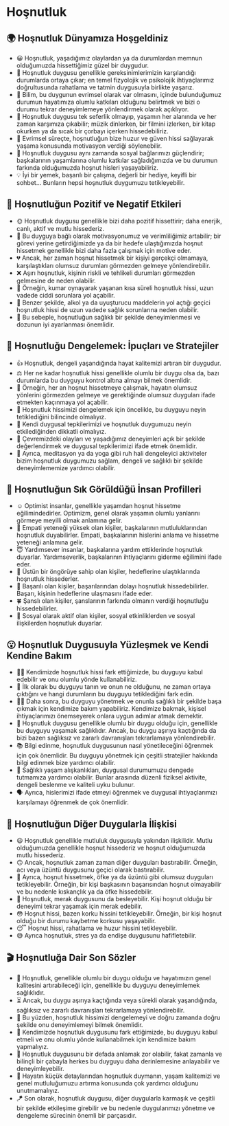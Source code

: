 # Hoşnutluk

## 🌍 Hoşnutluk Dünyamıza Hoşgeldiniz

* 😀 Hoşnutluk, yaşadığımız olaylardan ya da durumlardan memnun olduğumuzda hissettiğimiz güzel bir duygudur.
* 🌼 Hoşnutluk duygusu genellikle gereksinimlerimizin karşılandığı durumlarda ortaya çıkar; en temel fizyolojik ve psikolojik ihtiyaçlarımız doğrultusunda rahatlama ve tatmin duygusuyla birlikte yaşarız.
* 🧠 Bilim, bu duygunun evrimsel olarak var olmasını, içinde bulunduğumuz durumun hayatımıza olumlu katkıları olduğunu belirtmek ve bizi o durumu tekrar deneyimlemeye yönlendirmek olarak açıklıyor.
* 🔁 Hoşnutluk duygusu tek seferlik olmayıp, yaşamın her alanında ve her zaman karşımıza çıkabilir; müzik dinlerken, bir filmini izlerken, bir kitap okurken ya da sıcak bir çorbayı içerken hissedebiliriz.
* 🌳 Evrimsel süreçte, hoşnutluğun bize huzur ve güven hissi sağlayarak yaşama konusunda motivasyon verdiği söylenebilir.
* 💑 Hoşnutluk duygusu aynı zamanda sosyal bağlarımızı güçlendirir; başkalarının yaşamlarına olumlu katkılar sağladığımızda ve bu durumun farkında olduğumuzda hoşnut hisleri yaşayabiliriz.
* 💡 İyi bir yemek, başarılı bir çalışma, değerli bir hediye, keyifli bir sohbet... Bunların hepsi hoşnutluk duygumuzu tetikleyebilir.

## 💫 Hoşnutluğun Pozitif ve Negatif Etkileri

* 🌞 Hoşnutluk duygusu genellikle bizi daha pozitif hissettirir; daha enerjik, canlı, aktif ve mutlu hissederiz.
* 💪 Bu duyguya bağlı olarak motivasyonumuz ve verimliliğimiz artabilir; bir görevi yerine getirdiğimizde ya da bir hedefe ulaştığımızda hoşnut hissetmek genellikle bizi daha fazla çalışmak için motive eder.
* 💔 Ancak, her zaman hoşnut hissetmek bir kişiyi gerçekçi olmamaya, karşılaştıkları olumsuz durumları görmezden gelmeye yönlendirebilir.
* ❌ Aşırı hoşnutluk, kişinin riskli ve tehlikeli durumları görmezden gelmesine de neden olabilir.
* 🎲 Örneğin, kumar oynayarak yaşanan kısa süreli hoşnutluk hissi, uzun vadede ciddi sorunlara yol açabilir.
* 🍺 Benzer şekilde, alkol ya da uyuşturucu maddelerin yol açtığı geçici hoşnutluk hissi de uzun vadede sağlık sorunlarına neden olabilir.
* 🚧 Bu sebeple, hoşnutluğun sağlıklı bir şekilde deneyimlenmesi ve dozunun iyi ayarlanması önemlidir.

## 🚀 Hoşnutluğu Dengelemek: İpuçları ve Stratejiler

* 👍 Hoşnutluk, dengeli yaşandığında hayat kalitemizi artıran bir duygudur.
* ⚖ Her ne kadar hoşnutluk hissi genellikle olumlu bir duygu olsa da, bazı durumlarda bu duyguyu kontrol altına almayı bilmek önemlidir.
* 🤔 Örneğin, her an hoşnut hissetmeye çalışmak, hayatın olumsuz yönlerini görmezden gelmeye ve gerektiğinde olumsuz duyguları ifade etmekten kaçınmaya yol açabilir.
* 📌 Hoşnutluk hissimizi dengelemek için öncelikle, bu duyguyu neyin tetiklediğini bilincinde olmalıyız.
* 📝 Kendi duygusal tepkilerimizi ve hoşnutluk duygumuzu neyin etkilediğinden dikkatli olmalıyız.
* 💬 Çevremizdeki olayları ve yaşadığımız deneyimleri açık bir şekilde değerlendirmek ve duygusal tepkilerimizi ifade etmek önemlidir.
* 🙏 Ayrıca, meditasyon ya da yoga gibi ruh hali dengeleyici aktiviteler bizim hoşnutluk duygumuzu sağlam, dengeli ve sağlıklı bir şekilde deneyimlememize yardımcı olabilir.

## 🔎 Hoşnutluğun Sık Görüldüğü İnsan Profilleri

* ☺ Optimist insanlar, genellikle yaşamdan hoşnut hissetme eğilimindedirler. Optimizm, genel olarak yaşamın olumlu yanlarını görmeye meyilli olmak anlamına gelir.
* 🤗 Empati yeteneği yüksek olan kişiler, başkalarının mutluluklarından hoşnutluk duyabilirler. Empati, başkalarının hislerini anlama ve hissetme yeteneği anlamına gelir.
* 😇 Yardımsever insanlar, başkalarına yardım ettiklerinde hoşnutluk duyarlar. Yardımseverlik, başkalarının ihtiyaçlarını giderme eğilimini ifade eder.
* 🔮 Üstün bir öngörüye sahip olan kişiler, hedeflerine ulaştıklarında hoşnutluk hissederler.
* 🌟 Başarılı olan kişiler, başarılarından dolayı hoşnutluk hissedebilirler. Başarı, kişinin hedeflerine ulaşmasını ifade eder.
* 🍀 Şanslı olan kişiler, şanslarının farkında olmanın verdiği hoşnutluğu hissedebilirler.
* 🤝 Sosyal olarak aktif olan kişiler, sosyal etkinliklerden ve sosyal ilişkilerden hoşnutluk duyarlar.

## 😮 Hoşnutluk Duygusuyla Yüzleşmek ve Kendi Kendine Bakım

* 🧘‍♀️ Kendimizde hoşnutluk hissi fark ettiğimizde, bu duyguyu kabul edebilir ve onu olumlu yönde kullanabiliriz.
* 💞 İlk olarak bu duyguyu tanın ve onun ne olduğunu, ne zaman ortaya çıktığını ve hangi durumların bu duyguyu tetiklediğini fark edin.
* 💆‍♀️ Daha sonra, bu duyguyu yönetmek ve onunla sağlıklı bir şekilde başa çıkmak için kendimize bakım yapabiliriz. Kendimize bakmak, kişisel ihtiyaçlarımızı önemseyerek onlara uygun adımlar atmak demektir.
* 🥰 Hoşnutluk duygusu genellikle olumlu bir duygu olduğu için, genellikle bu duyguyu yaşamak sağlıklıdır. Ancak, bu duygu aşırıya kaçtığında da bizi bazen sağlıksız ve zararlı davranışları tekrarlamaya yönlendirebilir.
* 📚 Bilgi edinme, hoşnutluk duygusunun nasıl yönetileceğini öğrenmek için çok önemlidir. Bu duyguyu yönetmek için çeşitli stratejiler hakkında bilgi edinmek bize yardımcı olabilir.
* 🍎 Sağlıklı yaşam alışkanlıkları, duygusal durumumuzu dengede tutmamıza yardımcı olabilir. Bunlar arasında düzenli fiziksel aktivite, dengeli beslenme ve kaliteli uyku bulunur.
* 🗣️ Ayrıca, hislerimizi ifade etmeyi öğrenmek ve duygusal ihtiyaçlarımızı karşılamayı öğrenmek de çok önemlidir.

## 💓 Hoşnutluğun Diğer Duygularla İlişkisi

* 😃 Hoşnutluk genellikle mutluluk duygusuyla yakından ilişkilidir. Mutlu olduğumuzda genellikle hoşnut hissederiz ve hoşnut olduğumuzda mutlu hissederiz.
* 🙃 Ancak, hoşnutluk zaman zaman diğer duyguları bastırabilir. Örneğin, acı veya üzüntü duygusunu geçici olarak bastırabilir.
* 😤 Ayrıca, hoşnut hissetmek, öfke ya da üzüntü gibi olumsuz duyguları tetikleyebilir. Örneğin, bir kişi başkasının başarısından hoşnut olmayabilir ve bu nedenle kıskançlık ya da öfke hissedebilir.
* 🤔 Hoşnutluk, merak duygusunu da besleyebilir. Kişi hoşnut olduğu bir deneyimi tekrar yaşamak için merak edebilir.
* 😳 Hoşnut hissi, bazen korku hissini tetikleyebilir. Örneğin, bir kişi hoşnut olduğu bir durumu kaybetme korkusu yaşayabilir.
* 😴 Hoşnut hissi, rahatlama ve huzur hissini tetikleyebilir.
* 😅 Ayrıca hoşnutluk, stres ya da endişe duygusunu hafifletebilir.

## 🎬 Hoşnutluğa Dair Son Sözler

* 💖 Hoşnutluk, genellikle olumlu bir duygu olduğu ve hayatımızın genel kalitesini artırabileceği için, genellikle bu duyguyu deneyimlemek sağlıklıdır.
* ⏳ Ancak, bu duygu aşırıya kaçtığında veya sürekli olarak yaşandığında, sağlıksız ve zararlı davranışları tekrarlamaya yönlendirebilir.
* 🔄 Bu yüzden, hoşnutluk hissimizi dengelemeyi ve doğru zamanda doğru şekilde onu deneyimlemeyi bilmek önemlidir.
* 🌱 Kendimizde hoşnutluk duygusunu fark ettiğimizde, bu duyguyu kabul etmeli ve onu olumlu yönde kullanabilmek için kendimize bakım yapmalıyız.
* 🌈 Hoşnutluk duygusunu bir defada anlamak zor olabilir, fakat zamanla ve bilinçli bir çabayla herkes bu duyguyu daha derinlemesine anlayabilir ve deneyimleyebilir.
* 🎁 Hayatın küçük detaylarından hoşnutluk duymanın, yaşam kalitemizi ve genel mutluluğumuzu artırma konusunda çok yardımcı olduğunu unutmamalıyız.
* 🪁 Son olarak, hoşnutluk duygusu, diğer duygularla karmaşık ve çeşitli bir şekilde etkileşime girebilir ve bu nedenle duygularımızı yönetme ve dengeleme sürecinin önemli bir parçasıdır.
